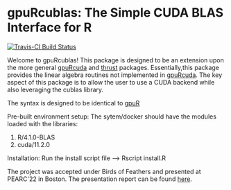 # gpuRcublas: The Simple CUDA BLAS Interface for R
[![Travis-CI Build Status](https://travis-ci.org/gpuRcore/gpuRcublas.png?branch=master)](https://travis-ci.org/gpuRcore/gpuRcublas)



Welcome to gpuRcublas!  This package is designed to be an extension upon the more general [gpuRcuda](https://github.com/cinumell/gpuRcuda) and 
[thrust](https://github.com/cinumell/thrust) packages.
Essentially,this package provides the linear algebra routines not implemented in [gpuRcuda](https://github.com/cinumell/gpuRcuda). 
The key aspect of this package is to allow the user to use a CUDA backend while also leveraging the cublas library.

The syntax is designed to be identical to [gpuR](https://github.com/cdeterman/gpuR)

Pre-built environment setup:
The sytem/docker should have the modules loaded with the libraries:
1. R/4.1.0-BLAS
2. cuda/11.2.0

Installation:
Run the install script file --> Rscript install.R

The project was accepted under Birds of Feathers and presented at PEARC'22 in Boston. The presentation report can be found [here](https://github.com/cinumell/gpuRcublas/blob/main/BoF.pdf).
